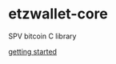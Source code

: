 # etzwallet-core
SPV bitcoin C library

[getting started](https://github.com/etzwallet/etzwallet-core/wiki)
